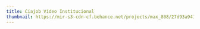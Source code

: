 ```yaml
---
title: Ciajob Vídeo Institucional
thumbnail: https://mir-s3-cdn-cf.behance.net/projects/max_808/27d93a94159179.Y3JvcCw4MDgsNjMyLDAsMA.png
---
```


<ciajob-institucional></ciajob-institucional>